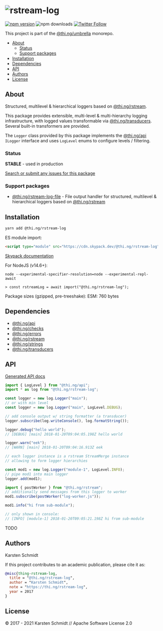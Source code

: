 <!-- This file is generated - DO NOT EDIT! -->

# ![rstream-log](https://media.thi.ng/umbrella/banners/thing-rstream-log.svg?8716f5ff)

[![npm version](https://img.shields.io/npm/v/@thi.ng/rstream-log.svg)](https://www.npmjs.com/package/@thi.ng/rstream-log)
![npm downloads](https://img.shields.io/npm/dm/@thi.ng/rstream-log.svg)
[![Twitter Follow](https://img.shields.io/twitter/follow/thing_umbrella.svg?style=flat-square&label=twitter)](https://twitter.com/thing_umbrella)

This project is part of the
[@thi.ng/umbrella](https://github.com/thi-ng/umbrella/) monorepo.

- [About](#about)
  - [Status](#status)
  - [Support packages](#support-packages)
- [Installation](#installation)
- [Dependencies](#dependencies)
- [API](#api)
- [Authors](#authors)
- [License](#license)

## About

Structured, multilevel & hierarchical loggers based on [@thi.ng/rstream](https://github.com/thi-ng/umbrella/tree/develop/packages/rstream).

This package provides extensible, multi-level & multi-hierarchy logging
infrastructure, with logged values transformable via
[@thi.ng/transducers](https://github.com/thi-ng/umbrella/tree/develop/packages/transducers).
Several built-in transformers are provided.

The `Logger` class provided by this package implements the
[@thi.ng/api](https://github.com/thi-ng/umbrella/tree/develop/packages/api)
`ILogger` interface and uses `LogLevel` enums to configure levels /
filtering.

### Status

**STABLE** - used in production

[Search or submit any issues for this package](https://github.com/thi-ng/umbrella/issues?q=%5Brstream-log%5D+in%3Atitle)

### Support packages

- [@thi.ng/rstream-log-file](https://github.com/thi-ng/umbrella/tree/develop/packages/rstream-log-file) - File output handler for structured, multilevel & hierarchical loggers based on [@thi.ng/rstream](https://github.com/thi-ng/umbrella/tree/develop/packages/rstream)

## Installation

```bash
yarn add @thi.ng/rstream-log
```

ES module import:

```html
<script type="module" src="https://cdn.skypack.dev/@thi.ng/rstream-log"></script>
```

[Skypack documentation](https://docs.skypack.dev/)

For NodeJS (v14.6+):

```text
node --experimental-specifier-resolution=node --experimental-repl-await

> const rstreamLog = await import("@thi.ng/rstream-log");
```

Package sizes (gzipped, pre-treeshake): ESM: 760 bytes

## Dependencies

- [@thi.ng/api](https://github.com/thi-ng/umbrella/tree/develop/packages/api)
- [@thi.ng/checks](https://github.com/thi-ng/umbrella/tree/develop/packages/checks)
- [@thi.ng/errors](https://github.com/thi-ng/umbrella/tree/develop/packages/errors)
- [@thi.ng/rstream](https://github.com/thi-ng/umbrella/tree/develop/packages/rstream)
- [@thi.ng/strings](https://github.com/thi-ng/umbrella/tree/develop/packages/strings)
- [@thi.ng/transducers](https://github.com/thi-ng/umbrella/tree/develop/packages/transducers)

## API

[Generated API docs](https://docs.thi.ng/umbrella/rstream-log/)

```ts
import { LogLevel } from "@thi.ng/api";
import * as log from "@thi.ng/rstream-log";

const logger = new log.Logger("main");
// or with min level
const logger = new log.Logger("main", LogLevel.DEBUG);

// add console output w/ string formatter (a transducer)
logger.subscribe(log.writeConsole(), log.formatString());

logger.debug("hello world");
// [DEBUG] [main] 2018-01-20T09:04:05.198Z hello world

logger.warn("eek");
// [WARN] [main] 2018-01-20T09:04:16.913Z eek

// each logger instance is a rstream StreamMerge instance
// allowing to form logger hierarchies

const mod1 = new log.Logger("module-1", LogLevel.INFO);
// pipe mod1 into main logger
logger.add(mod1);

import { postWorker } from "@thi.ng/rstream";
// additionally send messages from this logger to worker
mod1.subscribe(postWorker("log-worker.js"));

mod1.info("hi from sub-module");

// only shown in console:
// [INFO] [module-1] 2018-01-20T09:05:21.198Z hi from sub-module
```

TODO

## Authors

Karsten Schmidt

If this project contributes to an academic publication, please cite it as:

```bibtex
@misc{thing-rstream-log,
  title = "@thi.ng/rstream-log",
  author = "Karsten Schmidt",
  note = "https://thi.ng/rstream-log",
  year = 2017
}
```

## License

&copy; 2017 - 2021 Karsten Schmidt // Apache Software License 2.0
